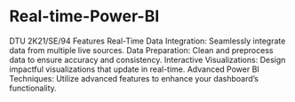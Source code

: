 # Real-time-Power-BI
DTU 2K21/SE/94
Features
Real-Time Data Integration: Seamlessly integrate data from multiple live sources.
Data Preparation: Clean and preprocess data to ensure accuracy and consistency.
Interactive Visualizations: Design impactful visualizations that update in real-time.
Advanced Power BI Techniques: Utilize advanced features to enhance your dashboard’s functionality.
